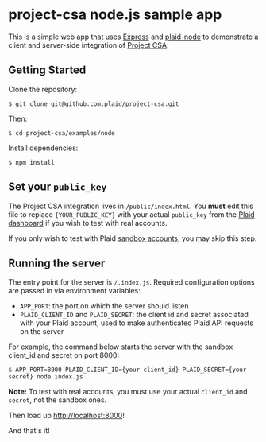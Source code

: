 # project-csa node.js sample app

This is a simple web app that uses [Express][1] and [plaid-node][2] to demonstrate a client and server-side integration of [Project CSA][3].

## Getting Started

Clone the repository:

```console
$ git clone git@github.com:plaid/project-csa.git
```

Then:

```console
$ cd project-csa/examples/node
```

Install dependencies:

```console
$ npm install
```

## Set your `public_key`

The Project CSA integration lives in `/public/index.html`.  You **must** edit this file to replace `{YOUR_PUBLIC_KEY}` with your actual `public_key` from the [Plaid dashboard][4] if you wish to test with real accounts.

If you only wish to test with Plaid [sandbox accounts][5], you may skip this step.

## Running the server

The entry point for the server is `/.index.js`.  Required configuration options are passed in via environment variables:

- `APP_PORT`: the port on which the server should listen
- `PLAID_CLIENT_ID` and `PLAID_SECRET`: the client id and secret associated with your Plaid account, used to make authenticated Plaid API requests on the server

For example, the command below starts the server with the sandbox client_id and secret on port 8000:

```console
$ APP_PORT=8000 PLAID_CLIENT_ID={your client_id} PLAID_SECRET={your secret} node index.js
```

**Note:** To test with real accounts, you must use your actual `client_id` and `secret`, not the sandbox ones.

Then load up <http://localhost:8000>!

And that's it!

[1]: http://expressjs.com
[2]: https://github.com/plaid/plaid-node
[3]: https://plaid.github.io/project-csa
[4]: https://plaid.com/account/
[5]: https://plaid.com/docs#sandbox
